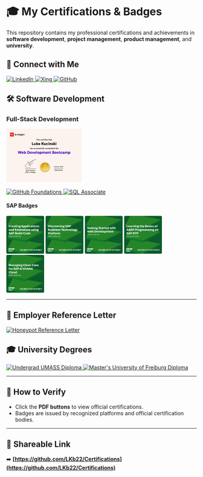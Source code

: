 # 🎓 My Certifications & Badges

This repository contains my professional certifications and achievements in **software development**, **project management**, **product management**, and **university**.

## 🔗 Connect with Me

<p align="left">
  <a href="https://www.linkedin.com/in/luke-kucinski-52198617a/" target="_blank">
    <img src="https://img.shields.io/badge/LinkedIn-0A66C2?style=for-the-badge&logo=linkedin&logoColor=white" alt="LinkedIn">
  </a>
  <a href="https://login.xing.com/?locale=en&dest_url=https%3A%2F%2Fwww.xing.com%2Fprofile%2FLuke_Kucinski097248" target="_blank">
    <img src="https://img.shields.io/badge/Xing-026466?style=for-the-badge&logo=xing&logoColor=white" alt="Xing">
  </a>
  <a href="https://github.com/LKb22" target="_blank">
    <img src="https://img.shields.io/badge/GitHub-181717?style=for-the-badge&logo=github&logoColor=white" alt="GitHub">
  </a>
</p>


## 🛠️ Software Development

### Full-Stack Development
<p align="left">
  <img src="https://github.com/LKb22/Certifications/blob/main/Diploma%20image.png" width="200">
</p>

<p align="left">
  <a href="https://github.com/LKb22/Certifications/blob/main/GitHubFoundations_Badge.pdf" target="_blank">
    <img src="https://img.shields.io/badge/GitHub%20Foundations-PDF-green?style=for-the-badge&logo=mortar-board" alt="GitHub Foundations">
  </a>
  <a href="https://github.com/LKb22/Certifications/blob/main/SQL%20Associate.pdf" target="_blank">
    <img src="https://img.shields.io/badge/SQL%20Associate-PDF-green?style=for-the-badge&logo=mortar-board" alt="SQL Associate">
  </a>
</p>

#### SAP Badges
<p align="left">
  <img src="https://github.com/LKb22/Certifications/blob/main/Creating%20Applications%20and%20Extensions%20using%20SAP%20Build%20Code.png" width="100">
  <img src="https://github.com/LKb22/Certifications/blob/main/Discovering%20SAP%20Business%20Technology%20Platform.png" width="100">
  <img src="https://github.com/LKb22/Certifications/blob/main/Getting%20Started%20with%20Web%20Development.png" width="100">
  <img src="https://github.com/LKb22/Certifications/blob/main/Learning%20the%20Basics%20of%20ABAP%20Programming%20on%20SAP%20BTP.png" width="100">
  <img src="https://github.com/LKb22/Certifications/blob/main/Managing%20Clean%20Core%20for%20SAP%20S4HANA%20Cloud.png" width="100">
</p>

---

## **:pencil: Employer Reference Letter**
[![Honeypot Reference Letter](https://img.shields.io/badge/View-PDF-green?style=for-the-badge&logo=mortar-board)](https://github.com/LKb22/Certifications/blob/main/Luke_Kucinski_Abschlusszeugnis.pdf)

## 🎓 **University Degrees**
<p align="left">
  <a href="https://github.com/LKb22/Certifications/blob/main/UMASS%20Diploma.pdf" target="_blank">
    <img src="https://img.shields.io/badge/Undergrad%20Diploma-PDF-green?style=for-the-badge&logo=mortar-board" alt="Undergrad UMASS Diploma">
  </a>
  <a href="https://github.com/LKb22/Certifications/blob/main/Preliminary%20Degree%20Kucinski.pdf" target="_blank">
    <img src="https://img.shields.io/badge/Master's%20Diploma-PDF-green?style=for-the-badge&logo=mortar-board" alt="Master's University of Freiburg Diploma">
  </a>
</p>

---

## 📎 **How to Verify**
- Click the **PDF buttons** to view official certifications.
- Badges are issued by recognized platforms and official certification bodies.

---

## 🔗 **Shareable Link**
➡️ **[https://github.com/LKb22/Certifications](https://github.com/LKb22/Certifications)**
